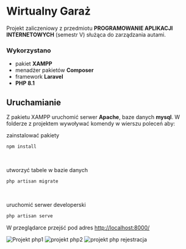 # Wirtualny Garaż

Projekt zaliczeniowy z przedmiotu **PROGRAMOWANIE APLIKACJI INTERNETOWYCH**  (semestr V) służąca do zarządzania autami. 

### Wykorzystano 
- pakiet **XAMPP**
- menadżer pakietów **Composer**
- framework **Laravel**
- **PHP 8.1**

## Uruchamianie

Z pakietu XAMPP uruchomić serwer **Apache**, baze danych **mysql**. W folderze z projektem wywoływać komendy w wierszu poleceń aby:
<br/>

zainstalować pakiety
```bash
npm install
```
<br/>

utworzyć tabele w bazie danych 
```bash
php artisan migrate
```
<br/>

uruchomić serwer developerski
```bash
php artisan serve
```

W przeglądarce przejść pod adres [http://localhost:8000/](http://localhost:8000/)


![Projekt php1](https://github.com/stasiuwa/VirtualGarage/assets/127355160/3546f3c5-49bc-46c0-8f16-e37ee94af73d)
![projekt php2](https://github.com/stasiuwa/VirtualGarage/assets/127355160/7456b4ac-f041-4115-9a26-17cf037f0ce3)
![projekt php rejestracja](https://github.com/stasiuwa/VirtualGarage/assets/127355160/27c9fd65-f236-4741-9fe4-27fbef619e0f)


